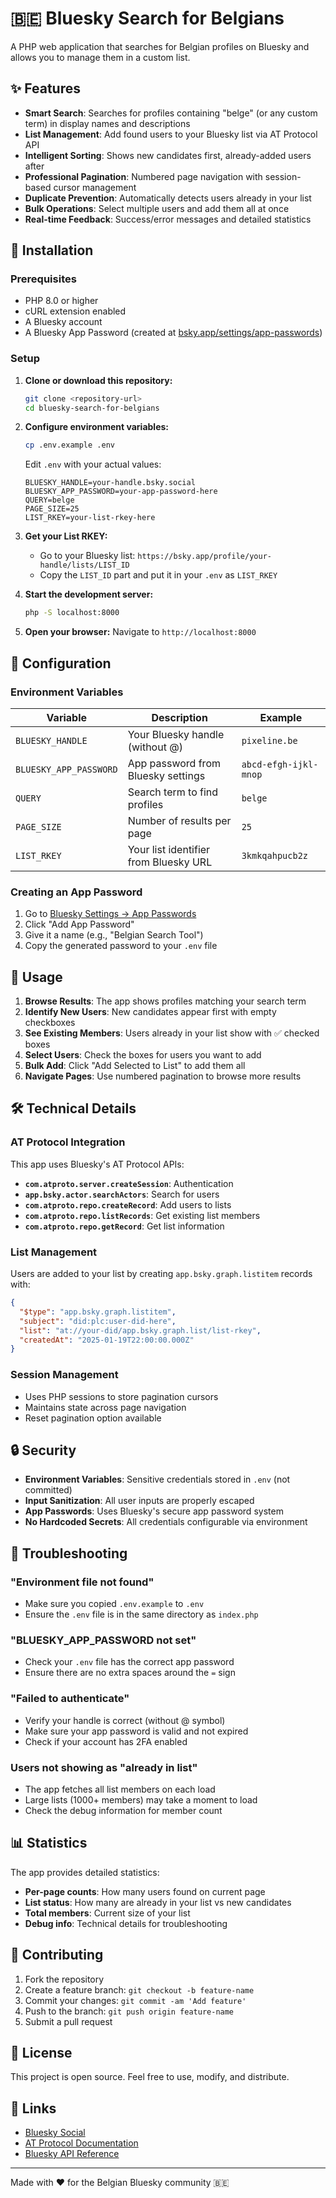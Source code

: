 # 🇧🇪 Bluesky Search for Belgians

A PHP web application that searches for Belgian profiles on Bluesky and allows you to manage them in a custom list.

## ✨ Features

- **Smart Search**: Searches for profiles containing "belge" (or any custom term) in display names and descriptions
- **List Management**: Add found users to your Bluesky list via AT Protocol API
- **Intelligent Sorting**: Shows new candidates first, already-added users after
- **Professional Pagination**: Numbered page navigation with session-based cursor management
- **Duplicate Prevention**: Automatically detects users already in your list
- **Bulk Operations**: Select multiple users and add them all at once
- **Real-time Feedback**: Success/error messages and detailed statistics

## 🚀 Installation

### Prerequisites

- PHP 8.0 or higher
- cURL extension enabled
- A Bluesky account
- A Bluesky App Password (created at [bsky.app/settings/app-passwords](https://bsky.app/settings/app-passwords))

### Setup

1. **Clone or download this repository:**
   ```bash
   git clone <repository-url>
   cd bluesky-search-for-belgians
   ```

2. **Configure environment variables:**
   ```bash
   cp .env.example .env
   ```

   Edit `.env` with your actual values:
   ```env
   BLUESKY_HANDLE=your-handle.bsky.social
   BLUESKY_APP_PASSWORD=your-app-password-here
   QUERY=belge
   PAGE_SIZE=25
   LIST_RKEY=your-list-rkey-here
   ```

3. **Get your List RKEY:**
   - Go to your Bluesky list: `https://bsky.app/profile/your-handle/lists/LIST_ID`
   - Copy the `LIST_ID` part and put it in your `.env` as `LIST_RKEY`

4. **Start the development server:**
   ```bash
   php -S localhost:8000
   ```

5. **Open your browser:**
   Navigate to `http://localhost:8000`

## 🔧 Configuration

### Environment Variables

| Variable | Description | Example |
|----------|-------------|---------|
| `BLUESKY_HANDLE` | Your Bluesky handle (without @) | `pixeline.be` |
| `BLUESKY_APP_PASSWORD` | App password from Bluesky settings | `abcd-efgh-ijkl-mnop` |
| `QUERY` | Search term to find profiles | `belge` |
| `PAGE_SIZE` | Number of results per page | `25` |
| `LIST_RKEY` | Your list identifier from Bluesky URL | `3kmkqahpucb2z` |

### Creating an App Password

1. Go to [Bluesky Settings → App Passwords](https://bsky.app/settings/app-passwords)
2. Click "Add App Password"
3. Give it a name (e.g., "Belgian Search Tool")
4. Copy the generated password to your `.env` file

## 🎯 Usage

1. **Browse Results**: The app shows profiles matching your search term
2. **Identify New Users**: New candidates appear first with empty checkboxes
3. **See Existing Members**: Users already in your list show with ✅ checked boxes
4. **Select Users**: Check the boxes for users you want to add
5. **Bulk Add**: Click "Add Selected to List" to add them all
6. **Navigate Pages**: Use numbered pagination to browse more results

## 🛠 Technical Details

### AT Protocol Integration

This app uses Bluesky's AT Protocol APIs:

- **`com.atproto.server.createSession`**: Authentication
- **`app.bsky.actor.searchActors`**: Search for users
- **`com.atproto.repo.createRecord`**: Add users to lists
- **`com.atproto.repo.listRecords`**: Get existing list members
- **`com.atproto.repo.getRecord`**: Get list information

### List Management

Users are added to your list by creating `app.bsky.graph.listitem` records with:
```json
{
  "$type": "app.bsky.graph.listitem",
  "subject": "did:plc:user-did-here",
  "list": "at://your-did/app.bsky.graph.list/list-rkey",
  "createdAt": "2025-01-19T22:00:00.000Z"
}
```

### Session Management

- Uses PHP sessions to store pagination cursors
- Maintains state across page navigation
- Reset pagination option available

## 🔒 Security

- **Environment Variables**: Sensitive credentials stored in `.env` (not committed)
- **Input Sanitization**: All user inputs are properly escaped
- **App Passwords**: Uses Bluesky's secure app password system
- **No Hardcoded Secrets**: All credentials configurable via environment

## 🐛 Troubleshooting

### "Environment file not found"
- Make sure you copied `.env.example` to `.env`
- Ensure the `.env` file is in the same directory as `index.php`

### "BLUESKY_APP_PASSWORD not set"
- Check your `.env` file has the correct app password
- Ensure there are no extra spaces around the `=` sign

### "Failed to authenticate"
- Verify your handle is correct (without @ symbol)
- Make sure your app password is valid and not expired
- Check if your account has 2FA enabled

### Users not showing as "already in list"
- The app fetches all list members on each load
- Large lists (1000+ members) may take a moment to load
- Check the debug information for member count

## 📊 Statistics

The app provides detailed statistics:
- **Per-page counts**: How many users found on current page
- **List status**: How many are already in your list vs new candidates
- **Total members**: Current size of your list
- **Debug info**: Technical details for troubleshooting

## 🤝 Contributing

1. Fork the repository
2. Create a feature branch: `git checkout -b feature-name`
3. Commit your changes: `git commit -am 'Add feature'`
4. Push to the branch: `git push origin feature-name`
5. Submit a pull request

## 📝 License

This project is open source. Feel free to use, modify, and distribute.

## 🔗 Links

- [Bluesky Social](https://bsky.app)
- [AT Protocol Documentation](https://atproto.com)
- [Bluesky API Reference](https://docs.bsky.app)

---

Made with ❤️ for the Belgian Bluesky community 🇧🇪